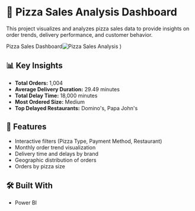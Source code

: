 # 🍕 Pizza Sales Analysis Dashboard

This project visualizes and analyzes pizza sales data to provide insights on order trends, delivery performance, and customer behavior.

Pizza Sales Dashboard![Pizza Sales Analysis](https://github.com/user-attachments/assets/b2150bfc-164f-4a91-b7d3-ba971b14f205)
)

## 📊 Key Insights

- **Total Orders:** 1,004
- **Average Delivery Duration:** 29.49 minutes
- **Total Delay Time:** 18,000 minutes
- **Most Ordered Size:** Medium
- **Top Delayed Restaurants:** Domino's, Papa John's

## 📍 Features

- Interactive filters (Pizza Type, Payment Method, Restaurant)
- Monthly order trend visualization
- Delivery time and delays by brand
- Geographic distribution of orders
- Orders by pizza size

## 🛠️ Built With

- Power BI
